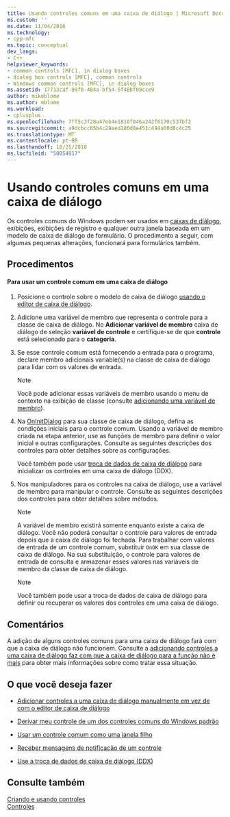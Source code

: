```yaml
---
title: Usando controles comuns em uma caixa de diálogo | Microsoft Docs
ms.custom: ''
ms.date: 11/04/2016
ms.technology:
- cpp-mfc
ms.topic: conceptual
dev_langs:
- C++
helpviewer_keywords:
- common controls [MFC], in dialog boxes
- dialog box controls [MFC], common controls
- Windows common controls [MFC], in dialog boxes
ms.assetid: 17713caf-09f8-484a-bf54-5f48bf09cce9
author: mikeblome
ms.author: mblome
ms.workload:
- cplusplus
ms.openlocfilehash: 7ff5c3f28a47eb4e1810f046a242f6170c537bf2
ms.sourcegitcommit: a9dcbcc85b4c28eed280d8e451c494a00d8c4c25
ms.translationtype: MT
ms.contentlocale: pt-BR
ms.lasthandoff: 10/25/2018
ms.locfileid: "50054917"
---
```

# <a name="using-common-controls-in-a-dialog-box"></a>Usando controles comuns em uma caixa de diálogo

Os controles comuns do Windows podem ser usados em [caixas de diálogo](../mfc/dialog-boxes.md), exibições, exibições de registro e qualquer outra janela baseada em um modelo de caixa de diálogo de formulário. O procedimento a seguir, com algumas pequenas alterações, funcionará para formulários também.

## <a name="procedures"></a>Procedimentos

#### <a name="to-use-a-common-control-in-a-dialog-box"></a>Para usar um controle comum em uma caixa de diálogo

1. Posicione o controle sobre o modelo de caixa de diálogo [usando o editor de caixa de diálogo](../mfc/using-the-dialog-editor-to-add-controls.md).

1. Adicione uma variável de membro que representa o controle para a classe de caixa de diálogo. No **Adicionar variável de membro** caixa de diálogo de seleção **variável de controle** e certifique-se de que **controle** está selecionado para o **categoria**.

1. Se esse controle comum está fornecendo a entrada para o programa, declare membro adicionais variable(s) na classe de caixa de diálogo para lidar com os valores de entrada.

    > [!NOTE]
    >  Você pode adicionar essas variáveis de membro usando o menu de contexto na exibição de classe (consulte [adicionando uma variável de membro](../ide/adding-a-member-variable-visual-cpp.md)).

1. Na [OnInitDialog](../mfc/reference/cdialog-class.md#oninitdialog) para sua classe de caixa de diálogo, defina as condições iniciais para o controle comum. Usando a variável de membro criada na etapa anterior, use as funções de membro para definir o valor inicial e outras configurações. Consulte as seguintes descrições dos controles para obter detalhes sobre as configurações.

   Você também pode usar [troca de dados de caixa de diálogo](../mfc/dialog-data-exchange-and-validation.md) para inicializar os controles em uma caixa de diálogo (DDX).

1. Nos manipuladores para os controles na caixa de diálogo, use a variável de membro para manipular o controle. Consulte as seguintes descrições dos controles para obter detalhes sobre métodos.

    > [!NOTE]
    >  A variável de membro existirá somente enquanto existe a caixa de diálogo. Você não poderá consultar o controle para valores de entrada depois que a caixa de diálogo foi fechada. Para trabalhar com valores de entrada de um controle comum, substituir `OnOK` em sua classe de caixa de diálogo. Na sua substituição, o controle para valores de entrada de consulta e armazenar esses valores nas variáveis de membro da classe de caixa de diálogo.

    > [!NOTE]
    >  Você também pode usar a troca de dados de caixa de diálogo para definir ou recuperar os valores dos controles em uma caixa de diálogo.

## <a name="remarks"></a>Comentários

A adição de alguns controles comuns para uma caixa de diálogo fará com que a caixa de diálogo não funcionem. Consulte a [adicionando controles a uma caixa de diálogo faz com que a caixa de diálogo para a função não é mais](../windows/adding-controls-to-a-dialog-causes-the-dialog-to-no-longer-function.md) para obter mais informações sobre como tratar essa situação.

## <a name="what-do-you-want-to-do"></a>O que você deseja fazer

- [Adicionar controles a uma caixa de diálogo manualmente em vez de com o editor de caixa de diálogo](../mfc/adding-controls-by-hand.md)

- [Derivar meu controle de um dos controles comuns do Windows padrão](../mfc/deriving-controls-from-a-standard-control.md)

- [Usar um controle comum como uma janela filho](../mfc/using-a-common-control-as-a-child-window.md)

- [Receber mensagens de notificação de um controle](../mfc/receiving-notification-from-common-controls.md)

- [Use a troca de dados de caixa de diálogo (DDX)](../mfc/dialog-data-exchange-and-validation.md)

## <a name="see-also"></a>Consulte também

[Criando e usando controles](../mfc/making-and-using-controls.md)<br/>
[Controles](../mfc/controls-mfc.md)

